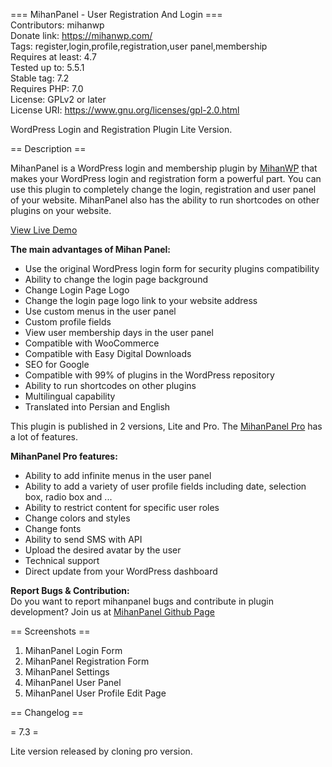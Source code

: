 === MihanPanel - User Registration And Login ===  
Contributors: mihanwp  
Donate link: https://mihanwp.com/  
Tags: register,login,profile,registration,user panel,membership  
Requires at least: 4.7  
Tested up to: 5.5.1  
Stable tag:   7.2  
Requires PHP: 7.0  
License: GPLv2 or later  
License URI: https://www.gnu.org/licenses/gpl-2.0.html

WordPress Login and Registration Plugin Lite Version.

== Description ==

MihanPanel is a WordPress login and membership plugin by [MihanWP](https://mihanwp.com "Mihan WordPress")
 that makes your WordPress login and registration form a powerful part.
You can use this plugin to completely change the login, registration and user panel of your website.
MihanPanel also has the ability to run shortcodes on other plugins on your website.

[View Live Demo](http://demo.mihanwp.com/mihanpanel-en/login/?action=register "MihanPanel Demo")

**The main advantages of Mihan Panel:**
* Use the original WordPress login form for security plugins compatibility
* Ability to change the login page background
* Change Login Page Logo
* Change the login page logo link to your website address
* Use custom menus in the user panel
* Custom profile fields
* View user membership days in the user panel
* Compatible with WooCommerce
* Compatible with Easy Digital Downloads
* SEO for Google
* Compatible with 99% of plugins in the WordPress repository
* Ability to run shortcodes on other plugins
* Multilingual capability
* Translated into Persian and English

This plugin is published in 2 versions, Lite and Pro. The [MihanPanel Pro](https://mihanwp.com/en/mihanpanel/ "WordPress Login and Registration Plugin") has a lot of features.

**MihanPanel Pro features:**
* Ability to add infinite menus in the user panel
* Ability to add a variety of user profile fields including date, selection box, radio box and ...
* Ability to restrict content for specific user roles
* Change colors and styles
* Change fonts
* Ability to send SMS with API
* Upload the desired avatar by the user
* Technical support
* Direct update from your WordPress dashboard

**Report Bugs & Contribution:**  
Do you want to report mihanpanel bugs and contribute in plugin development?  Join us at [MihanPanel Github Page](https://github.com/mihanwp/MihanPanel-Lite "MihanPanel on github")

== Screenshots ==

1. MihanPanel Login Form
2. MihanPanel Registration Form
3. MihanPanel Settings
4. MihanPanel User Panel
5. MihanPanel User Profile Edit Page

== Changelog ==

= 7.3 =

Lite version released by cloning pro version.
